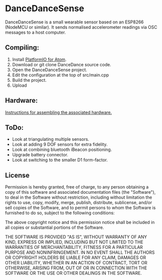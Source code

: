 # DanceDanceSense

DanceDanceSense is a small wearable sensor based on an ESP8266 (NodeMCU or
similar). It sends normalised accelerometer readings via OSC messages to a host
computer.


## Compiling:

1. Install [PlatformIO for Atom](http://platformio.org/).
2. Download or git clone DanceDance source code.
3. Open the DanceDanceSense project.
4. Edit the configuration at the top of src/main.cpp
5. Build the project.
6. Upload


## Hardware:

[Instructions for assembling the associated hardware.](https://reprage.com/post/DanceDanceSense)


## ToDo:

* Look at triangulating multiple sensors.
* Look at adding 9 DOF sensors for extra fidelity.
* Look at combining bluetooth iBeacon positioning.
* Upgrade battery connector.
* Look at switching to the smaller D1 form-factor.


## License

Permission is hereby granted, free of charge, to any person obtaining a copy of
this software and associated documentation files (the "Software"), to deal in
the Software without restriction, including without limitation the rights to
use, copy, modify, merge, publish, distribute, sublicense, and/or sell copies of
the Software, and to permit persons to whom the Software is furnished to do so,
subject to the following conditions:

The above copyright notice and this permission notice shall be included in all
copies or substantial portions of the Software.

THE SOFTWARE IS PROVIDED "AS IS", WITHOUT WARRANTY OF ANY KIND, EXPRESS OR
IMPLIED, INCLUDING BUT NOT LIMITED TO THE WARRANTIES OF MERCHANTABILITY, FITNESS
FOR A PARTICULAR PURPOSE AND NONINFRINGEMENT. IN NO EVENT SHALL THE AUTHORS OR
COPYRIGHT HOLDERS BE LIABLE FOR ANY CLAIM, DAMAGES OR OTHER LIABILITY, WHETHER
IN AN ACTION OF CONTRACT, TORT OR OTHERWISE, ARISING FROM, OUT OF OR IN
CONNECTION WITH THE SOFTWARE OR THE USE OR OTHER DEALINGS IN THE SOFTWARE.
